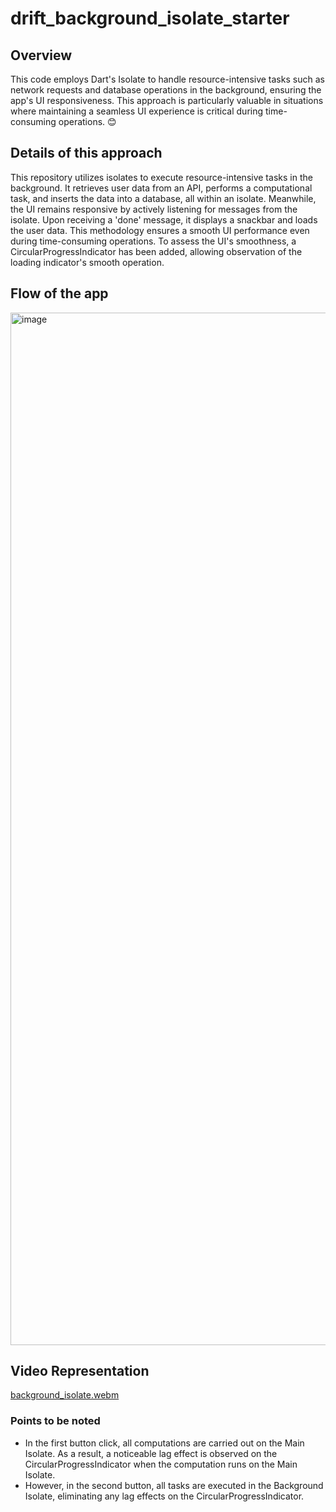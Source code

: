 # drift_background_isolate_starter

## Overview

This code employs Dart's Isolate to handle resource-intensive tasks such as network requests and database operations in the background, ensuring the app's UI responsiveness. This approach is particularly valuable in situations where maintaining a seamless UI experience is critical during time-consuming operations. 😊

## Details of this approach

This repository utilizes isolates to execute resource-intensive tasks in the background. It retrieves user data from an API, performs a computational task, and inserts the data into a database, all within an isolate. Meanwhile, the UI remains responsive by actively listening for messages from the isolate. Upon receiving a 'done' message, it displays a snackbar and loads the user data. This methodology ensures a smooth UI performance even during time-consuming operations. To assess the UI's smoothness, a CircularProgressIndicator has been added, allowing observation of the loading indicator's smooth operation.

## Flow of the app

<img width="1652" alt="image" src="https://github.com/Meshkat-Shadik/DriftBackgroundIsolateStarter/assets/31488481/daa53717-abb0-4d0f-8e30-f2dc86dc0f63">

## Video Representation

[background_isolate.webm](https://github.com/Meshkat-Shadik/DriftBackgroundIsolateStarter/assets/31488481/a0694798-2e4d-4ea5-b58e-b1ca9614e0e1)

### Points to be noted

- In the first button click, all computations are carried out on the Main Isolate. As a result, a noticeable lag effect is observed on the CircularProgressIndicator when the computation runs on the Main Isolate.
- However, in the second button, all tasks are executed in the Background Isolate, eliminating any lag effects on the CircularProgressIndicator.
